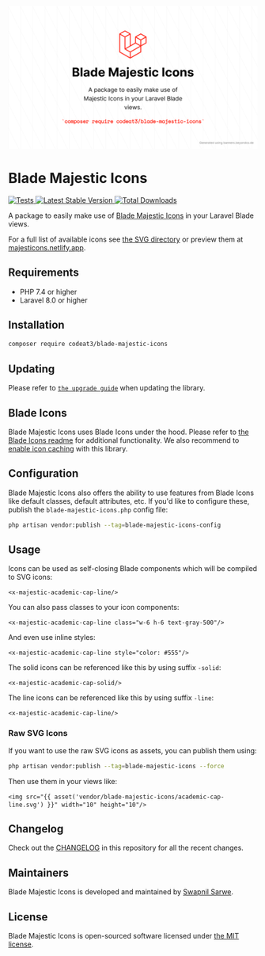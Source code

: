 <p align="center">
    <img src="./socialcard-blade-majestic-icons.png" width="1280" title="Social Card Blade Majestic Icons">
</p>

# Blade Majestic Icons

<a href="https://github.com/codeat3/blade-majestic-icons/actions?query=workflow%3ATests">
    <img src="https://github.com/codeat3/blade-majestic-icons/workflows/Tests/badge.svg" alt="Tests">
</a>
<a href="https://packagist.org/packages/codeat3/blade-majestic-icons">
    <img src="https://img.shields.io/packagist/v/codeat3/blade-majestic-icons" alt="Latest Stable Version">
</a>
<a href="https://packagist.org/packages/codeat3/blade-majestic-icons">
    <img src="https://img.shields.io/packagist/dt/codeat3/blade-majestic-icons" alt="Total Downloads">
</a>

A package to easily make use of [Blade Majestic Icons](https://github.com/halfmage/majesticons) in your Laravel Blade views.

For a full list of available icons see [the SVG directory](resources/svg) or preview them at [majesticons.netlify.app](https://majesticons.netlify.app).

## Requirements

- PHP 7.4 or higher
- Laravel 8.0 or higher

## Installation

```bash
composer require codeat3/blade-majestic-icons
```

## Updating

Please refer to [`the upgrade guide`](UPGRADE.md) when updating the library.

## Blade Icons

Blade Majestic Icons uses Blade Icons under the hood. Please refer to [the Blade Icons readme](https://github.com/blade-ui-kit/blade-icons) for additional functionality. We also recommend to [enable icon caching](https://github.com/blade-ui-kit/blade-icons#caching) with this library.

## Configuration

Blade Majestic Icons also offers the ability to use features from Blade Icons like default classes, default attributes, etc. If you'd like to configure these, publish the `blade-majestic-icons.php` config file:

```bash
php artisan vendor:publish --tag=blade-majestic-icons-config
```

## Usage

Icons can be used as self-closing Blade components which will be compiled to SVG icons:

```blade
<x-majestic-academic-cap-line/>
```

You can also pass classes to your icon components:

```blade
<x-majestic-academic-cap-line class="w-6 h-6 text-gray-500"/>
```

And even use inline styles:

```blade
<x-majestic-academic-cap-line style="color: #555"/>
```

The solid icons can be referenced like this by using suffix `-solid`:
```blade
<x-majestic-academic-cap-solid/>
```

The line icons can be referenced like this by using suffix `-line`:
```blade
<x-majestic-academic-cap-line/>
```

### Raw SVG Icons

If you want to use the raw SVG icons as assets, you can publish them using:

```bash
php artisan vendor:publish --tag=blade-majestic-icons --force
```

Then use them in your views like:

```blade
<img src="{{ asset('vendor/blade-majestic-icons/academic-cap-line.svg') }}" width="10" height="10"/>
```

## Changelog

Check out the [CHANGELOG](CHANGELOG.md) in this repository for all the recent changes.

## Maintainers

Blade Majestic Icons is developed and maintained by [Swapnil Sarwe](https://swapnilsarwe.com).

## License

Blade Majestic Icons is open-sourced software licensed under [the MIT license](LICENSE.md).
